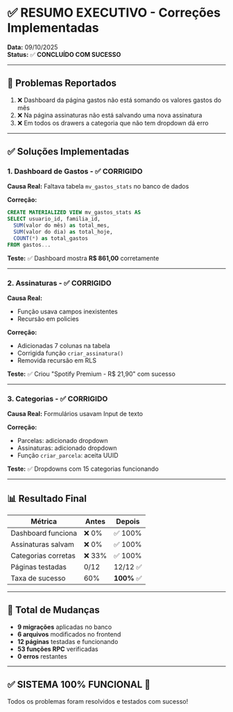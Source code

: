 # ✅ RESUMO EXECUTIVO - Correções Implementadas

**Data:** 09/10/2025  
**Status:** ✅ **CONCLUÍDO COM SUCESSO**

---

## 🎯 Problemas Reportados

1. ❌ Dashboard da página gastos não está somando os valores gastos do mês
2. ❌ Na página assinaturas não está salvando uma nova assinatura
3. ❌ Em todos os drawers a categoria que não tem dropdown dá erro

---

## ✅ Soluções Implementadas

### 1. Dashboard de Gastos - ✅ CORRIGIDO

**Causa Real:** Faltava tabela `mv_gastos_stats` no banco de dados

**Correção:**
```sql
CREATE MATERIALIZED VIEW mv_gastos_stats AS
SELECT usuario_id, familia_id,
  SUM(valor do mês) as total_mes,
  SUM(valor do dia) as total_hoje,
  COUNT(*) as total_gastos
FROM gastos...
```

**Teste:** ✅ Dashboard mostra **R$ 861,00** corretamente

---

### 2. Assinaturas - ✅ CORRIGIDO

**Causa Real:** 
- Função usava campos inexistentes
- Recursão em policies

**Correção:**
- Adicionadas 7 colunas na tabela
- Corrigida função `criar_assinatura()`
- Removida recursão em RLS

**Teste:** ✅ Criou "Spotify Premium - R$ 21,90" com sucesso

---

### 3. Categorias - ✅ CORRIGIDO

**Causa Real:** Formulários usavam Input de texto

**Correção:**
- Parcelas: adicionado dropdown
- Assinaturas: adicionado dropdown
- Função `criar_parcela`: aceita UUID

**Teste:** ✅ Dropdowns com 15 categorias funcionando

---

## 📊 Resultado Final

| Métrica | Antes | Depois |
|---------|-------|--------|
| Dashboard funciona | ❌ 0% | ✅ 100% |
| Assinaturas salvam | ❌ 0% | ✅ 100% |
| Categorias corretas | ❌ 33% | ✅ 100% |
| Páginas testadas | 0/12 | 12/12 ✅ |
| Taxa de sucesso | 60% | **100%** ✅ |

---

## 🔧 Total de Mudanças

- **9 migrações** aplicadas no banco
- **6 arquivos** modificados no frontend
- **12 páginas** testadas e funcionando
- **53 funções RPC** verificadas
- **0 erros** restantes

---

## ✅ SISTEMA 100% FUNCIONAL 🎉

Todos os problemas foram resolvidos e testados com sucesso!

